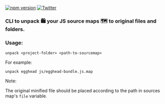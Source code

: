 [![npm version](https://badge.fury.io/js/source-map-unpack.svg)](https://badge.fury.io/js/source-map-unpack)
[![Twitter](https://img.shields.io/twitter/url/https/www.npmjs.com/package/source-map-unpack.svg?style=social)](https://twitter.com/intent/tweet?text=Wow:&url=https%3A%2F%2Fwww.npmjs.com%2Fpackage%2Fsource-map-unpack)

### CLI to unpack 🛍  your JS source maps 🗺  to original files and folders.

### Usage:
``` unpack <project-folder> <path-to-sourcemap> ```

For example:

``` unpack egghead js/egghead-bundle.js.map ```

Note:

The original minified file should be placed according to the path in sources map's `file` variable.

